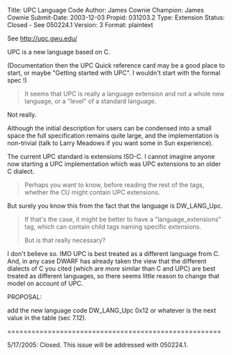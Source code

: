 Title:       UPC Language Code
Author:      James Cownie
Champion:    James Cownie
Submit-Date: 2003-12-03
Propid:      031203.2
Type:        Extension
Status:      Closed - See 050224.1
Version:     3
Format:      plaintext

See  http://upc.gwu.edu/

UPC is a new language based on C.

(Documentation then the UPC Quick reference card may be a good place
to start, or maybe "Getting started with UPC". I wouldn't start with
the formal spec !)


> It seems that UPC is really a language extension and not a
> whole new language, or a "level" of a standard language.

Not really.

Although the initial description for users can be condensed into a
small space the full specification remains quite large, and the
implementation is non-trivial (talk to Larry Meadows if you want some
in Sun experience).

The current UPC standard is extensions ISO-C. I cannot imagine anyone
now starting a UPC implementation which was UPC extensions to an older
C dialect.

> Perhaps you want to know, before reading the rest of the tags,
> whether the CU might contain UPC extensions.

But surely you know this from the fact that the language is DW_LANG_Upc.

> If that's the case, it might be better to have a "language_extensions"
> tag, which can contain child tags naming specific extensions.
>
> But is that really necessary?

I don't believe so. IMO UPC is best treated as a different language
from C. And, in any case DWARF has already taken the view that the
different dialects of C you cited (which are _more_ similar than C and
UPC) are best treated as different languages, so there seems little
reason to change that model on account of UPC.


PROPOSAL:

add the new language code
   DW_LANG_Upc   0x12 or whatever is the next value in the table (sec 7.12).

=====================================================

5/17/2005:  Closed.  This issue will be addressed with 050224.1.
